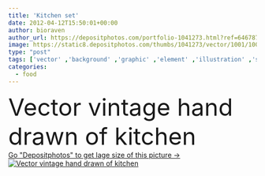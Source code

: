 ```yaml
---
title: 'Kitchen set'
date: 2012-04-12T15:50:01+00:00
author: bioraven
author_url: https://depositphotos.com/portfolio-1041273.html?ref=64678756
image: https://static8.depositphotos.com/thumbs/1041273/vector/1001/10019253/api_thumb_450.jpg?forcejpeg=true
type: "post"
tags: ['vector' ,'background' ,'graphic' ,'element' ,'illustration' ,'set' ,'decorative' ,'sign' ,'summer' ,'nature' ,'water' ,'brown' ,'food' ,'kitchen' ,'cooking' ,'meal' ,'Menu' ,'restaurant' ,'sea' ,'doodles' ,'old' ,'retro' ,'vintage' ,'cook' ,'hand' ,'prepare' ,'symbol' ,'icon' ,'eat' ,'draw' ,'fish' ,'seafood' ,'fingers' ,'drawing' ,'italian' ,'ocean' ,'fast' ,'collection' ,'clipart' ,'sketch' ,'exotic' ,'picnic' ,'drawn' ,'squid' ,'of' ,'drawings' ,'crab' ,'crabs' ,'ladies' ,'sushi' ]
categories: 
  - food
---
```

<div aling="center">
            <font size="60"> Vector vintage hand drawn of kitchen</font>   
</div>
<div>
    <a href='https://static8.depositphotos.com/thumbs/1041273/vector/1001/10019253/api_thumb_450.jpg?forcejpeg=true?ref=64678756' target=_blank > Go "Depositphotos" to get lage size of this picture ->
        <img href='https://static8.depositphotos.com/thumbs/1041273/vector/1001/10019253/api_thumb_450.jpg?forcejpeg=true?ref=64678756' src='https://static8.depositphotos.com/1041273/1001/v/950/depositphotos_10019253-stock-illustration-kitchen-set.jpg?forcejpeg=true' alt='Vector vintage hand drawn of kitchen' >
    </a>
</div>
